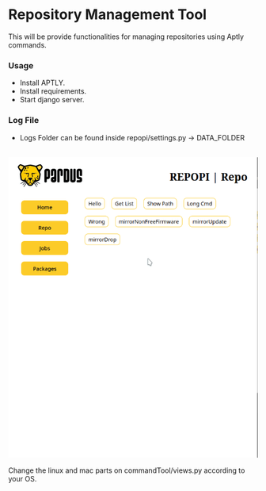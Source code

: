 # Repository Management Tool

This will be provide functionalities for managing repositories using Aptly commands. 

### Usage
- Install APTLY.
- Install requirements.
- Start django server.


### Log File
- Logs Folder can be found inside repopi/settings.py -> DATA_FOLDER

<br>

<img src="demo.gif"/>

<br>



Change the linux and mac parts on commandTool/views.py according to your OS.